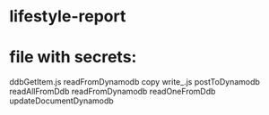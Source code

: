 # lifestyle-report

# file with secrets:
ddbGetItem.js
readFromDynamodb copy
write_.js
postToDynamodb
readAllFromDdb
readFromDynamodb
readOneFromDdb
updateDocumentDynamodb

